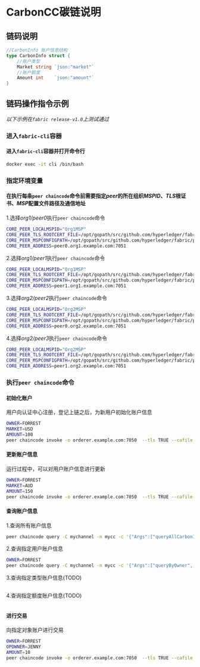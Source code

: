 # CarbonCC碳链说明

## 链码说明

```go
//CarbonInfo 账户信息结构
type CarbonInfo struct {
    //账户类型
    Market string `json:"market"`
    //账户额度
    Amount int    `json:"amount"`
}
```

## 链码操作指令示例

*以下示例在`fabric release-v1.0`上测试通过*

### 进入`fabric-cli`容器

#### 进入`fabric-cli`容器并打开命令行

```bash
docker exec -it cli /bin/bash
```

### 指定环境变量

#### 在执行每条`peer chaincode`命令前需要指定*peer*的所在组织*MSPID*、*TLS*根证书、*MSP*配置文件路径及通信地址

1.选择*org1/peer0*执行`peer chaincode`命令

```bash
CORE_PEER_LOCALMSPID="Org1MSP"
CORE_PEER_TLS_ROOTCERT_FILE=/opt/gopath/src/github.com/hyperledger/fabric/peer/crypto/peerOrganizations/org1.example.com/peers/peer0.org1.example.com/tls/ca.crt
CORE_PEER_MSPCONFIGPATH=/opt/gopath/src/github.com/hyperledger/fabric/peer/crypto/peerOrganizations/org1.example.com/users/Admin@org1.example.com/msp
CORE_PEER_ADDRESS=peer0.org1.example.com:7051
```

2.选择*org1/peer1*执行`peer chaincode`命令

```bash
CORE_PEER_LOCALMSPID="Org1MSP"
CORE_PEER_TLS_ROOTCERT_FILE=/opt/gopath/src/github.com/hyperledger/fabric/peer/crypto/peerOrganizations/org1.example.com/peers/peer0.org1.example.com/tls/ca.crt
CORE_PEER_MSPCONFIGPATH=/opt/gopath/src/github.com/hyperledger/fabric/peer/crypto/peerOrganizations/org1.example.com/users/Admin@org1.example.com/msp
CORE_PEER_ADDRESS=peer1.org1.example.com:7051
```

3.选择*org2/peer2*执行`peer chaincode`命令

```bash
CORE_PEER_LOCALMSPID="Org2MSP"
CORE_PEER_TLS_ROOTCERT_FILE=/opt/gopath/src/github.com/hyperledger/fabric/peer/crypto/peerOrganizations/org2.example.com/peers/peer0.org2.example.com/tls/ca.crt
CORE_PEER_MSPCONFIGPATH=/opt/gopath/src/github.com/hyperledger/fabric/peer/crypto/peerOrganizations/org2.example.com/users/Admin@org2.example.com/msp
CORE_PEER_ADDRESS=peer0.org2.example.com:7051
```

4.选择*org2/peer3*执行`peer chaincode`命令

```bash
CORE_PEER_LOCALMSPID="Org2MSP"
CORE_PEER_TLS_ROOTCERT_FILE=/opt/gopath/src/github.com/hyperledger/fabric/peer/crypto/peerOrganizations/org2.example.com/peers/peer0.org2.example.com/tls/ca.crt
CORE_PEER_MSPCONFIGPATH=/opt/gopath/src/github.com/hyperledger/fabric/peer/crypto/peerOrganizations/org2.example.com/users/Admin@org2.example.com/msp
CORE_PEER_ADDRESS=peer1.org2.example.com:7051
```

### 执行`peer chaincode`命令

#### 初始化账户

用户向认证中心注册，登记上链之后，为新用户初始化账户信息

```bash
OWNER=FORREST
MARKET=USD
AMOUNT=100
peer chaincode invoke -o orderer.example.com:7050  --tls TRUE --cafile /opt/gopath/src/github.com/hyperledger/fabric/peer/crypto/ordererOrganizations/example.com/orderers/orderer.example.com/msp/tlscacerts/tlsca.example.com-cert.pem -C mychannel -n mycc -c '{"Args":["createCarbonInfo",'\"${OWNER}\"','\"${MARKET}\"','\"${AMOUNT}\"']}' 2>&1|grep "status"
```

#### 更新账户信息

运行过程中，可以对用户账户信息进行更新

```bash
OWNER=FORREST
MARKET=AUD
AMOUNT=150
peer chaincode invoke -o orderer.example.com:7050  --tls TRUE --cafile /opt/gopath/src/github.com/hyperledger/fabric/peer/crypto/ordererOrganizations/example.com/orderers/orderer.example.com/msp/tlscacerts/tlsca.example.com-cert.pem -C mychannel -n mycc -c '{"Args":["updateCarbonInfo",'\"${OWNER}\"','\"${MARKET}\"','\"${AMOUNT}\"']}' 2>&1|grep "status"
```

#### 查询账户信息

1.查询所有账户信息

```bash
peer chaincode query -C mychannel -n mycc -c '{"Args":["queryAllCarbonInfo"]}' 2>&1|grep "Query Result"
```

2.查询指定用户账户信息

```bash
OWNER=FORREST
peer chaincode query -C mychannel -n mycc -c '{"Args":["queryByOwner",'\"${OWNER}\"']}' 2>&1|grep "Query Result"
```

3.查询指定类型账户信息(TODO)

```bash

```

4.查询指定额度账户信息(TODO)

```bash

```

#### 进行交易

向指定对象账户进行交易

```bash
OWNER=FORREST
OPOWNER=JENNY
AMOUNT=10
peer chaincode invoke -o orderer.example.com:7050  --tls TRUE --cafile /opt/gopath/src/github.com/hyperledger/fabric/peer/crypto/ordererOrganizations/example.com/orderers/orderer.example.com/msp/tlscacerts/tlsca.example.com-cert.pem -C mychannel -n mycc -c '{"Args":["transfer",'\"${OWNER}\"','\"${OPOWNER}\"','\"${AMOUNT}\"']}' 2>&1|grep "status"
```
